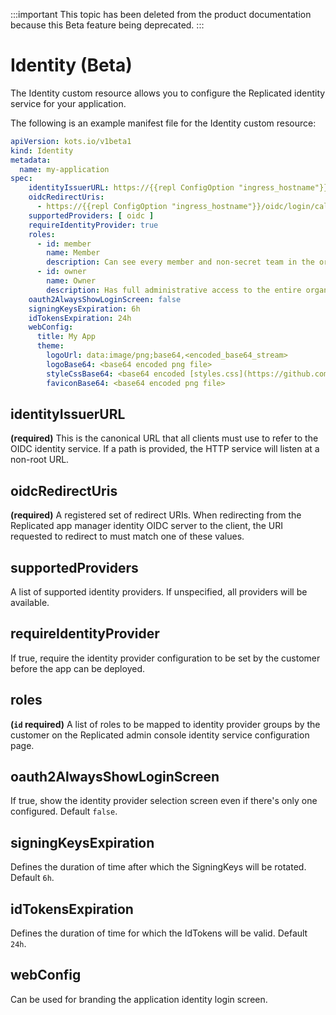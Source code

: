 :::important
This topic has been deleted from the product documentation because this Beta feature being deprecated.
:::

# Identity (Beta)

The Identity custom resource allows you to configure the Replicated identity service for your application.

The following is an example manifest file for the Identity custom resource:

```yaml
apiVersion: kots.io/v1beta1
kind: Identity
metadata:
  name: my-application
spec:
    identityIssuerURL: https://{{repl ConfigOption "ingress_hostname"}}/dex
    oidcRedirectUris:
      - https://{{repl ConfigOption "ingress_hostname"}}/oidc/login/callback
    supportedProviders: [ oidc ]
    requireIdentityProvider: true
    roles:
      - id: member
        name: Member
        description: Can see every member and non-secret team in the organization.
      - id: owner
        name: Owner
        description: Has full administrative access to the entire organization.
    oauth2AlwaysShowLoginScreen: false
    signingKeysExpiration: 6h
    idTokensExpiration: 24h
    webConfig:
      title: My App
      theme:
        logoUrl: data:image/png;base64,<encoded_base64_stream>
        logoBase64: <base64 encoded png file>
        styleCssBase64: <base64 encoded [styles.css](https://github.com/dexidp/dex/blob/v2.27.0/web/themes/coreos/styles.css) file>
        faviconBase64: <base64 encoded png file>
```

## identityIssuerURL
**(required)** This is the canonical URL that all clients must use to refer to the OIDC identity service.
If a path is provided, the HTTP service will listen at a non-root URL.

## oidcRedirectUris
**(required)** A registered set of redirect URIs.
When redirecting from the Replicated app manager identity OIDC server to the client, the URI requested to redirect to must match one of these values.

## supportedProviders
A list of supported identity providers.
If unspecified, all providers will be available.

## requireIdentityProvider
If true, require the identity provider configuration to be set by the customer before the app can be deployed.

## roles
**(`id` required)** A list of roles to be mapped to identity provider groups by the customer on the Replicated admin console identity service configuration page.

## oauth2AlwaysShowLoginScreen
If true, show the identity provider selection screen even if there's only one configured.
Default `false`.

## signingKeysExpiration
Defines the duration of time after which the SigningKeys will be rotated.
Default `6h`.

## idTokensExpiration
Defines the duration of time for which the IdTokens will be valid.
Default `24h`.

## webConfig
Can be used for branding the application identity login screen.
